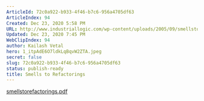 ```yaml
---
ArticleId: 72c0a922-b933-4f46-b7c6-956a4705df63
ArticleIndex: 94
Created: Dec 23, 2020 5:58 PM
URL: http://www.industriallogic.com/wp-content/uploads/2005/09/smellstorefactorings.pdf
Updated: Dec 23, 2020 7:45 PM
WebClipIndex: 94
author: Kailash Vetal
hero: 1_itpAdE6O7ldkLqBqvW2ZTA.jpeg
secret: false
slug: 72c0a922-b933-4f46-b7c6-956a4705df63
status: publish-ready
title: Smells to Refactorings
---
```

[smellstorefactorings.pdf](94%20a855421b75344b919752839343ca2eba/smellstorefactorings.pdf)
